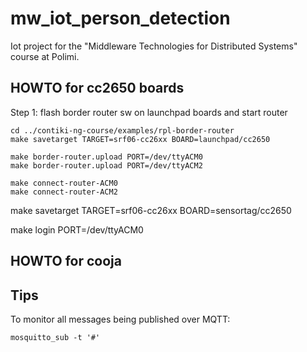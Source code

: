 # mw_iot_person_detection
Iot project for the "Middleware Technologies for Distributed Systems" course at Polimi.


## HOWTO for cc2650 boards

Step 1: flash border router sw on launchpad boards and start router

```
cd ../contiki-ng-course/examples/rpl-border-router
make savetarget TARGET=srf06-cc26xx BOARD=launchpad/cc2650

make border-router.upload PORT=/dev/ttyACM0
make border-router.upload PORT=/dev/ttyACM2

make connect-router-ACM0
make connect-router-ACM2
```


make savetarget TARGET=srf06-cc26xx BOARD=sensortag/cc2650

make login PORT=/dev/ttyACM0


## HOWTO for cooja



## Tips

To monitor all messages being published over MQTT:

``mosquitto_sub -t '#'``

